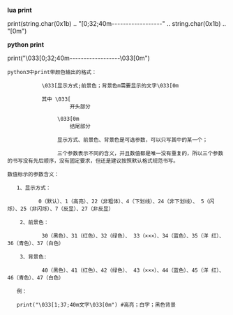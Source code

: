 
**lua print**

print(string.char(0x1b) .. "[0;32;40m------------------" .. string.char(0x1b) .. "[0m")


**python print**

print("\033[0;32;40m------------------\033[0m")

```
python3中print带颜色输出的格式：

           \033[显示方式;前景色；背景色m需要显示的文字\033[0m

           其中 \033[
                    开头部分

                \033[0m
                    结尾部分

                显示方式、前景色、背景色是可选参数，可以只写其中的某一个；

                三个参数表示不同的含义，并且数值都是唯一没有重复的，所以三个参数的书写没有先后顺序，没有固定要求，但还是建议按照默认格式规范书写。

数值标示的参数含义：

   1、显示方式：

          0（默认）、1（高亮）、22（非粗体）、4（下划线）、24（非下划线）、 5（闪烁）、25（非闪烁）、7（反显）、27（非反显）

    2、前景色：

           30（黑色）、31（红色）、32（绿色）、 33（×××）、34（蓝色）、35（洋 红）、36（青色）、37（白色）

    3、背景色:

           40（黑色）、41（红色）、42（绿色）、 43（×××）、44（蓝色）、45（洋 红）、46（青色）、47（白色）

   例：

   print("\033[1;37;40m文字\033[0m") #高亮；白字；黑色背景
```

